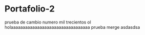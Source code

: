 # Portafolio-2
prueba de cambio numero mil trecientos ol
holaaaaaaaaaaaaaaaaaaaaaaaaaaaaaaaaa prueba merge asdasdsa